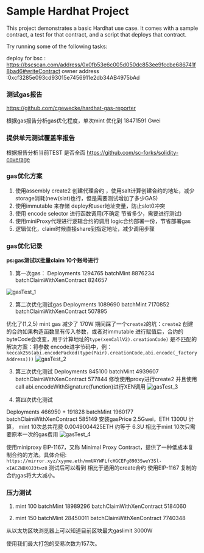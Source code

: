 # Sample Hardhat Project

This project demonstrates a basic Hardhat use case. It comes with a sample contract, a test for that contract, and a script that deploys that contract.

Try running some of the following tasks:

deploy for bsc : https://bscscan.com/address/0x0fb53e6c005d050dc853ee9fccbe686741f8bad6#writeContract
owner address :0xcf3285e093cd93015e7456911e2db34AB4975bAd

### 测试gas报告
https://github.com/cgewecke/hardhat-gas-reporter

根据gas报告分析gas优化程度，单次mint 优化到 18471591 Gwei

### 提供单元测试覆盖率报告
根据报告分析当前TEST 是否全面
https://github.com/sc-forks/solidity-coverage

### gas优化方案
1. 使用assembly create2 创建代理合约 ，使用salt计算创建合约的地址，减少storage消耗(new(slat)也行，但是需要测试增加了多少GAS)
2. 使用immutable 来存储 deploy和user地址变量，防止slot0冲突
3. 使用 encode selector 进行函数调用(不确定 节省多少，需要进行测试)
4. 使用miniProxy代理进行逻辑合约的调用 logic合约部署一份，节省部署gas
5. 逻辑优化，claim时候直接share到指定地址，减少调用步骤

### gas优化记录
**ps:gas测试以批量claim 10个账号进行**

1. 第一次gas：
Deployments   1294765
batchMint   8876234
batchClaimWithXenContract 824657

![gasTest_1](./photo/gasTesst-1.jpg)

2. 第二次优化测试gas
Deployments   1089690
batchMint   7170852
batchClaimWithXenContract 507895

优化了(1,2,5)
mint gas 减少了 170W 
期间踩了一个`create2`的坑：`create2` 创建的合约如果构造函数里有传入参数，或者对immutable 进行赋值后，合约的byteCode会改变，用于计算地址的`type(xenCallV2).creationCode)` 是不匹配的
解决方案：将参数 encode进字节码中，例：  `keccak256(abi.encodePacked(type(Pair).creationCode,abi.encode(_factoryAddress)))`
![gasTest_2](./photo/gasTesst-2.jpg)

3. 第三次优化测试 
Deployments   845100
batchMint   4939607
batchClaimWithXenContract 577844
修改使用proxy进行create2 并且使用call abi.encodeWithSignature(function)进行XEN调用
![gasTest_3](./photo/gasTesst-3.jpg)

4. 第四次优化测试

Deployments   466950 + 191828
batchMint   1960177
batchClaimWithXenContract 585149
安装gasPrice 2.5Gwei，ETH 1300U 计算， mint 10次总共花费 0.0049004425ETH 约等于 6.3U
相比于mint 10次只需要原本一次的gas费用
![gasTest_4](./photo/gasTesst-4.jpg)

使用miniproxy
EIP-1167，又称 Minimal Proxy Contract，提供了一种低成本复制合约的方法。具体介绍: `https://mirror.xyz/xyyme.eth/mmUAYWFLfcHGCEFg8903SweY3Sl-xIACZNDXOJ3twz8`
测试后可以看到 相比于通用的create合约 使用EIP-1167 复制的合约gas将大大减小。

### 压力测试
1. mint 100
batchMint   18989296
batchClaimWithXenContract 5184060

1. mint 150
batchMint   28450011
batchClaimWithXenContract 7740348

从以太坊区块浏览器上可以知道目前区块最大gaslimit 3000W

使用我们最大打包的交易次数为157次。


